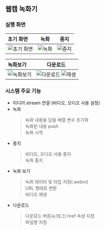 ## 웹캠 녹화기

### 실행 화면

| 초기 화면 | 녹화 | 중지 |
|:--------|:--------:|:--------:|
| ![초기 화면](https://user-images.githubusercontent.com/54324782/150925680-86b6ff04-a1d6-4a61-a4a5-b0f1a2aca139.png) | ![녹화](https://user-images.githubusercontent.com/54324782/150925813-d6a4bbc4-2bb6-4731-857a-ab39502aa4cb.png) | ![중지](https://user-images.githubusercontent.com/54324782/150925879-8fdf23f5-b841-48b2-bfcb-d300e50bb816.png)

| 녹화보기 | 다운로드 |
|:--------|:--------:|
| ![녹화보기](https://user-images.githubusercontent.com/54324782/150925962-651ec5ce-9c72-4e49-add2-b89c7a087762.png) | ![다운로드](https://user-images.githubusercontent.com/54324782/150926030-0bcece0e-b440-4846-928b-a69f4a18db54.png) ![재생](https://user-images.githubusercontent.com/54324782/150926189-43ef6593-4f55-4d1a-bea2-8410785f3e02.png)



### 시스템 주요 기능

- 미디어 stream 연결 (비디오, 오디오 사용 설정)
- 녹화
  > 녹화 내용을 담을 배열 변수 초기화  
  > 녹화된 내용 push  
  > 녹화 시작  
- 중지
  > 비디오, 오디오 사용 중지  
  > 녹화 중지  
- 녹화 보기
  > 녹화 데이터 및 타입 지정(.webm)  
  > URL 형태로 변환  
  > 비디오 재생  
- 다운로드
  > 다운로드 버튼(a 태그) href 속성 지정  
  > 파일명 지정  

